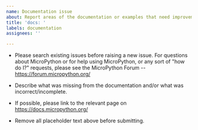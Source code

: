 ```yaml
---
name: Documentation issue
about: Report areas of the documentation or examples that need improvement
title: 'docs: '
labels: documentation
assignees: ''

---
```


* Please search existing issues before raising a new issue. For questions about MicroPython or for help using MicroPython, or any sort of "how do I?" requests, please see the MicroPython Forum -- https://forum.micropython.org/

* Describe what was missing from the documentation and/or what was incorrect/incomplete.

* If possible, please link to the relevant page on https://docs.micropython.org/

* Remove all placeholder text above before submitting.
